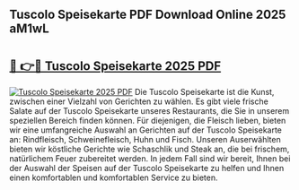 ## Tuscolo Speisekarte PDF Download Online 2025 aM1wL

# <h2><a href="http://gc7vvot.nevu.top/?p=Tuscolo+Speisekarte">🔗 👉🔴 Tuscolo Speisekarte 2025 PDF</a></h2>

[![Tuscolo Speisekarte 2025 PDF](https://i.imgur.com/dBaPXMq.png)](http://gc7vvot.nevu.top/?p=Tuscolo+Speisekarte)
Die Tuscolo Speisekarte ist die Kunst, zwischen einer Vielzahl von Gerichten zu wählen. Es gibt viele frische Salate auf der Tuscolo Speisekarte unseres Restaurants, die Sie in unserem speziellen Bereich finden können. Für diejenigen, die Fleisch lieben, bieten wir eine umfangreiche Auswahl an Gerichten auf der Tuscolo Speisekarte an: Rindfleisch, Schweinefleisch, Huhn und Fisch. Unseren Auserwählten bieten wir köstliche Gerichte wie Schaschlik und Steak an, die bei frischem, natürlichem Feuer zubereitet werden. In jedem Fall sind wir bereit, Ihnen bei der Auswahl der Speisen auf der Tuscolo Speisekarte zu helfen und Ihnen einen komfortablen und komfortablen Service zu bieten.
